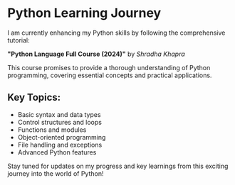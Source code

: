 # Python Learning Journey

I am currently enhancing my Python skills by following the comprehensive tutorial:

**"Python Language Full Course (2024)"** by *Shradha Khapra*

This course promises to provide a thorough understanding of Python programming, covering essential concepts and practical applications.

## Key Topics:
- Basic syntax and data types
- Control structures and loops
- Functions and modules
- Object-oriented programming
- File handling and exceptions
- Advanced Python features

Stay tuned for updates on my progress and key learnings from this exciting journey into the world of Python!

